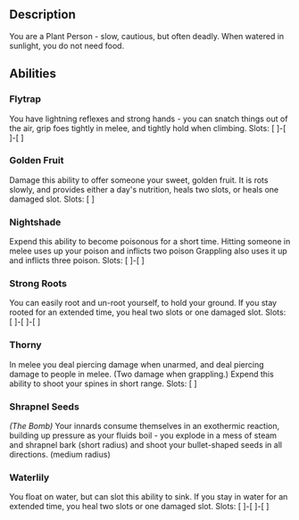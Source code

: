 ## Description
You are a Plant Person - slow, cautious, but often deadly.
When watered in sunlight, you do not need food.

## Abilities
### Flytrap
You have lightning reflexes and strong hands - you can snatch things out of
the air, grip foes tightly in melee, and tightly hold when climbing.
Slots: [ ]-[ ]-[ ]

### Golden Fruit
Damage this ability to offer someone your sweet, golden fruit.
It is rots slowly, and provides either a day's nutrition, heals two slots, or 
heals one damaged slot.
Slots: [ ]

### Nightshade
Expend this ability to become poisonous for a short time.
Hitting someone in melee uses up your poison and inflicts two poison
Grappling also uses it up and inflicts three poison.
Slots: [ ]-[ ]

### Strong Roots
You can easily root and un-root yourself, to hold your ground.
If you stay rooted for an extended time, you heal two slots or one damaged slot.
Slots: [ ]-[ ]-[ ]

### Thorny
In melee you deal piercing damage when unarmed, and deal piercing damage
to people in melee. (Two damage when grappling.)
Expend this ability to shoot your spines in short range.
Slots: [ ]

### Shrapnel Seeds
_(The Bomb)_
Your innards consume themselves in an exothermic reaction, building up pressure
as your fluids boil - you explode in a mess of steam and shrapnel bark
(short radius) and shoot your bullet-shaped seeds in all directions. (medium radius)

### Waterlily
You float on water, but can slot this ability to sink.
If you stay in water for an extended time, you heal two slots or one damaged slot.
Slots: [ ]-[ ]-[ ]
